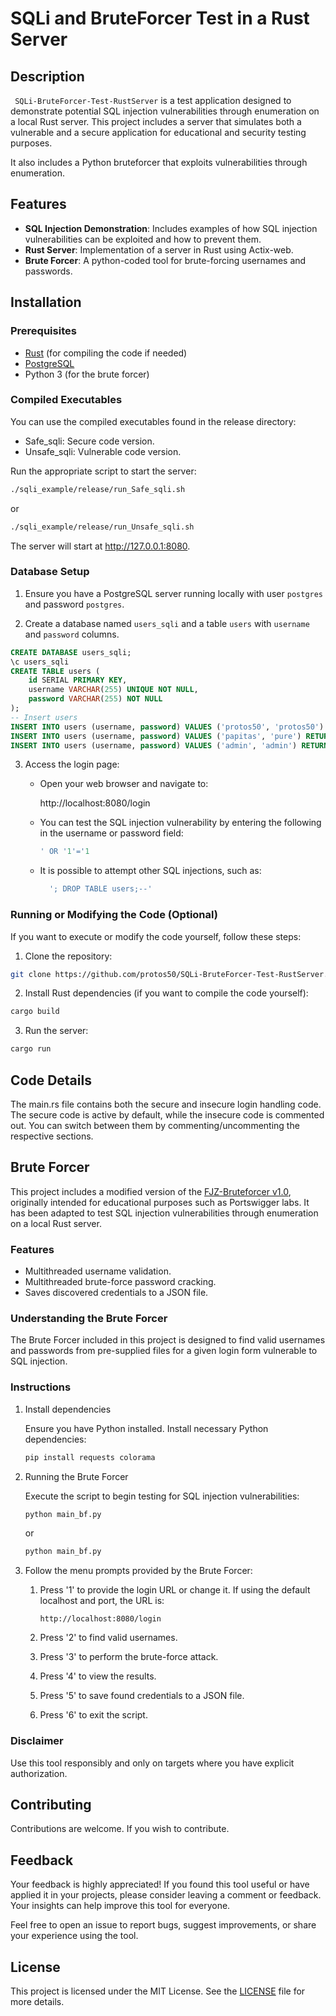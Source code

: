 #  SQLi and BruteForcer Test in a Rust Server

## Description

` SQLi-BruteForcer-Test-RustServer` is a test application designed to demonstrate potential SQL injection vulnerabilities through enumeration on a local Rust server. This project includes a server that simulates both a vulnerable and a secure application for educational and security testing purposes. 

It also includes a Python bruteforcer that exploits vulnerabilities through enumeration.

## Features

- **SQL Injection Demonstration**: Includes examples of how SQL injection vulnerabilities can be exploited and how to prevent them.
- **Rust Server**: Implementation of a server in Rust using Actix-web.
- **Brute Forcer**: A python-coded tool for brute-forcing usernames and passwords.

## Installation

### Prerequisites

- [Rust](https://www.rust-lang.org/tools/install) (for compiling the code if needed)
- [PostgreSQL](https://www.postgresql.org/download/)
- Python 3 (for the brute forcer)

### Compiled Executables

You can use the compiled executables found in the release directory:

- Safe_sqli: Secure code version.
- Unsafe_sqli: Vulnerable code version.

Run the appropriate script to start the server:

```sh
./sqli_example/release/run_Safe_sqli.sh
```
or

```sh
./sqli_example/release/run_Unsafe_sqli.sh
```

The server will start at http://127.0.0.1:8080.

### Database Setup

1. Ensure you have a PostgreSQL server running locally with user `postgres` and password `postgres`.

2. Create a database named `users_sqli` and a table `users` with `username` and `password` columns.

```sql
CREATE DATABASE users_sqli;
\c users_sqli
CREATE TABLE users (
    id SERIAL PRIMARY KEY,
    username VARCHAR(255) UNIQUE NOT NULL,
    password VARCHAR(255) NOT NULL
);
-- Insert users 
INSERT INTO users (username, password) VALUES ('protos50', 'protos50') RETURNING id;
INSERT INTO users (username, password) VALUES ('papitas', 'pure') RETURNING id;
INSERT INTO users (username, password) VALUES ('admin', 'admin') RETURNING id;
```

3. Access the login page:

    - Open your web browser and navigate to:

        http://localhost:8080/login

    - You can test the SQL injection vulnerability by entering the following in the username or password field:

        ```sql
        ' OR '1'='1
        ```
    - It is possible to attempt other SQL injections, such as:
  
      ```sql
        '; DROP TABLE users;--'
      ```

### Running or Modifying the Code (Optional)

If you want to execute or modify the code yourself, follow these steps:

1. Clone the repository:

```sh
git clone https://github.com/protos50/SQLi-BruteForcer-Test-RustServer.git
```

2. Install Rust dependencies (if you want to compile the code yourself):

```sh
cargo build
```
3. Run the server:

```sh
cargo run
```
## Code Details

The main.rs file contains both the secure and insecure login handling code. The secure code is active by default, while the insecure code is commented out. You can switch between them by commenting/uncommenting the respective sections.

## Brute Forcer

This project includes a modified version of the [FJZ-Bruteforcer v1.0](https://github.com/protos50/brute-force-portswigger-login), originally intended for educational purposes such as Portswigger labs. It has been adapted to test SQL injection vulnerabilities through enumeration on a local Rust server.

### Features

- Multithreaded username validation.
- Multithreaded brute-force password cracking.
- Saves discovered credentials to a JSON file.

### Understanding the Brute Forcer

The Brute Forcer included in this project is designed to find valid usernames and passwords from pre-supplied files for a given login form vulnerable to SQL injection.

### Instructions

1. Install dependencies

    Ensure you have Python installed. Install necessary Python dependencies:

    ```sh
    pip install requests colorama
    ```
2. Running the Brute Forcer

    Execute the script to begin testing for SQL injection vulnerabilities:

    ```sh
    python main_bf.py
    ```

    or

    ```sh
    python main_bf.py
    ```

3. Follow the menu prompts provided by the Brute Forcer:

    1. Press '1' to provide the login URL or change it. If using the default localhost and port, the URL is:

        `http://localhost:8080/login`

    2. Press '2' to find valid usernames.

    3. Press '3' to perform the brute-force attack.

    4. Press '4' to view the results.

    5. Press '5' to save found credentials to a JSON file.

    6. Press '6' to exit the script.

### Disclaimer

Use this tool responsibly and only on targets where you have explicit authorization.

## Contributing

Contributions are welcome. If you wish to contribute.

## Feedback

Your feedback is highly appreciated! If you found this tool useful or have applied it in your projects, please consider leaving a comment or feedback. Your insights can help improve this tool for everyone.

Feel free to open an issue to report bugs, suggest improvements, or share your experience using the tool.

## License

This project is licensed under the MIT License. See the [LICENSE](LICENSE) file for more details.

